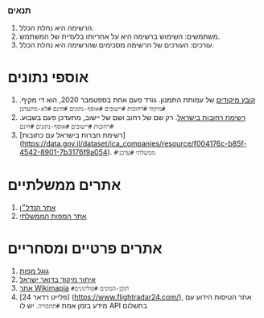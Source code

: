 ### תנאים

1. הרשימה היא נחלת הכלל.
2. משתמשים: השימוש ברשימה היא על אחריותו בלעדית של המשתמש.
3. עורכים: העורכים של הרשימה מסכימים שהרשימה היא נחלת הכלל.

# אוספי נתונים
1. [קובץ מיקודים](https://www.odata.org.il/dataset/00a9749e-c112-4190-9c37-97918b5792cf) של עמותת התמנון. גורד פעם אחת בספטמבר 2020, הוא די מקיף. `#מיקוד` `#רחובות` `#יישובים` `#אוסף-נתונים` `#חינם` `#לא-מתעדכן`
2. [רשימת רחובות בישראל](https://data.gov.il/dataset/321/resource/9ad3862c-8391-4b2f-84a4-2d4c68625f4b). רק שם של רחוב ושם של יישוב, מתעדכן פעם בשבוע.  `#רחובות` `#יישובים` `#אוסף-נתונים` `#חינם`
3. [רשימת חברות בישראל עם כתובות] (https://data.gov.il/dataset/ica_companies/resource/f004176c-b85f-4542-8901-7b3176f9a054). `#ממשלתי` `#עדכני` 

 # אתרים ממשלתיים
 1. [אתר הנדל״ן](https://www.nadlan.gov.il)
 2. [אתר המפות הממשלתי](https://www.govmap.gov.il)
    

# אתרים פרטיים ומסחריים
1. [גוגל מפות](https://maps.google.com) 
2. [איתור מיקוד בדואר ישראל](https://israelpost.co.il/%D7%A9%D7%99%D7%A8%D7%95%D7%AA%D7%99%D7%9D/%D7%90%D7%99%D7%AA%D7%95%D7%A8-%D7%9E%D7%99%D7%A7%D7%95%D7%93/)
3. [אתר Wikimapia](https://wikimapia.org/) `#תוכן-המונים` `#פוליגונים`
4. [פלייט רדאר 24] (https://www.flightradar24.com/), אתר הטיסות הידוע עם מידע בזמן אמת `#תחבורה`. יש לו API בתשלום



